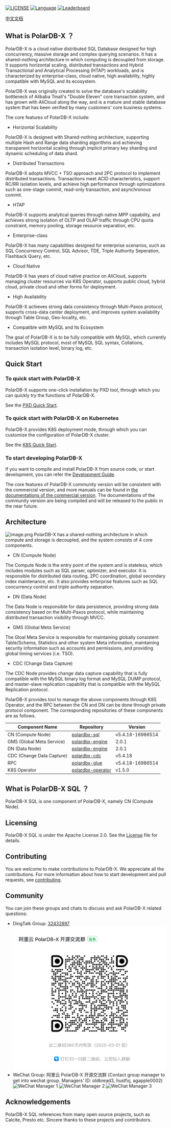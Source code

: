 
[![LICENSE](https://img.shields.io/badge/License-Apache%202.0-green.svg)](https://github.com/polardb/polardbx-sql/blob/main/LICENSE)
[![Language](https://img.shields.io/badge/Language-Java-blue.svg)](https://www.java.com/)
[![Leaderboard](https://img.shields.io/badge/PolarDB--X-Check%20Your%20Contribution-orange)](https://opensource.alibaba.com/contribution_leaderboard/details?projectValue=polardb-x)

[中文文档](https://polardbx.com)

## What is PolarDB-X ？
PolarDB-X is a cloud native distributed SQL Database designed for high concurrency, massive storage and complex querying scenarios. It has a shared-nothing architecture in which computing is decoupled from storage. It supports horizontal scaling, distributed transactions and Hybrid Transactional and Analytical Processing (HTAP) workloads, and is characterized by enterprise-class, cloud native, high availability, highly compatible with MySQL and its ecosystem.

PolarDB-X was originally created to solve the database's scalability bottleneck of Alibaba Tmall's "Double Eleven" core transaction system, and has grown with AliCloud along the way, and is a mature and stable database system that has been verified by many customers' core business systems.


The core features of PolarDB-X include:

- Horizontal Scalability

PolarDB-X is designed with Shared-nothing architecture, supporting multiple Hash and Range data sharding algorithms and achieving transparent horizontal scaling through implicit primary key sharding and dynamic scheduling of data shard.


- Distributed Transactions

PolarDB-X adopts MVCC + TSO approach and 2PC protocol to implement distributed transactions. Transactions meet ACID characteristics, support RC/RR isolation levels, and achieve high performance through optimizations such as one-stage commit, read-only transaction, and asynchronous commit.


- HTAP

PolarDB-X supports analytical queries through native MPP capability, and achieves strong isolation of OLTP and OLAP traffic through CPU quota constraint, memory pooling, storage resource separation, etc.


- Enterprise-class

PolarDB-X has many capabilities designed for enterprise scenarios, such as SQL Concurrency Control, SQL Advisor, TDE, Triple Authority Seperation, Flashback Query, etc.


- Cloud Native

PolarDB-X has years of cloud native practice on AliCloud, supports managing cluster resources via K8S Operator, supports public cloud, hybrid cloud, private cloud and other forms for deployment.


- High Availability

PolarDB-X achieves strong data consistency through Multi-Paxos protocol, supports cross-data center deployment, and improves system availability through Table Group, Geo-locality, etc.


- Compatible with MySQL and Its Ecosystem

The goal of PolarDB-X is to be fully compatible with MySQL, which currently includes MySQL protocol, most of MySQL SQL syntax, Collations, transaction isolation level, binary log, etc.


## Quick Start
### To quick start with PolarDB-X
PolarDB-X supports one-click installation by PXD tool, through which you can quickly try the functions of PolarDB-X.

See the [PXD Quick Start](docs/en/quickstart.md).

### To quick start with PolarDB-X on Kubernetes
PolarDB-X provides K8S deployment mode, through which you can customize the configuration of PolarDB-X cluster.

See the [K8S Quick Start](https://github.com/polardb/polardbx-operator#quick-start).

### To start developing PolarDB-X
If you want to compile and install PolarDB-X from source code, or start development, you can refer the [Development Guide](docs/en/quickstart-development.md).

The core features of PolarDB-X community version will be consistent with the commercial version, and more manuals can be found in [the documentations of the commercial version](https://www.alibabacloud.com/help/doc-detail/71252.htm). The documentations of the community version are being compiled and will be released to the public in the near future.

## Architecture
![image.png](docs/architecture.png)
PolarDB-X has a shared-nothing architecture in which compute and storage is decoupled, and the system consists of 4 core components.

- CN (Compute Node)

The Compute Node is the entry point of the system and is stateless, which includes modules such as SQL parser, optimizer, and executor. It is responsible for distributed data routing, 2PC coordination, global secondary index maintenance, etc. It also provides enterprise features such as SQL concurrency control and triple authority separation.


- DN (Data Node)

The Data Node is responsible for data persistence, providing strong data consistency based on the Multi-Paxos protocol, while maintaining distributed transaction visibility through MVCC.


- GMS (Global Meta Service)

The Gloal Meta Service is responsible for maintaining globally consistent Table/Schema, Statistics and other system Meta information, maintaining security information such as accounts and permissions, and providing global timing services (i.e. TSO).


- CDC (Change Data Capture)

The CDC Node provides change data capture capability that is fully compatible with the MySQL binary log format and MySQL DUMP protocol, and master-slave replication capability that is compatible with the MySQL Replication protocol.


PolarDB-X provides tool to manage the above components through K8S Operator, and the RPC between the CN and DN can be done through private protocol component. The corresponding repositories of these components are as follows.

| **Component Name**        | **Repository**                                                    | **Version**    |
|---------------------------|-------------------------------------------------------------------|----------------|
| CN (Compute Node)         | [polardbx-sql](https://github.com/polardb/polardbx-sql)           | v5.4.18-16986514 |
| GMS (Global Meta Service) | [polardbx-engine](https://github.com/polardb/polardbx-engine)     | 2.0.1          |
| DN (Data Node)            | [polardbx-engine](https://github.com/polardb/polardbx-engine)     | 2.0.1          |
| CDC (Change Data Capture) | [polardbx-cdc](https://github.com/polardb/polardbx-cdc)           | v5.4.18        |
| RPC                       | [polardbx-glue](https://github.com/polardb/polardbx-glue)         | v5.4.18-16986514 |
| K8S Operator              | [polardbx-operator](https://github.com/polardb/polardbx-operator) | v1.5.0         |


## What is PolarDB-X SQL ？
PolarDB-X SQL is one component of PolarDB-X, namely CN (Compute Node).


## Licensing
PolarDB-X SQL is under the Apache License 2.0. See the [License](LICENSE) file for details.


## Contributing

You are welcome to make contributions to PolarDB-X. We appreciate all the contributions. For more information about how to start development and pull requests, see [contributing](CONTRIBUTING.md).


## Community
You can join these groups and chats to discuss and ask PolarDB-X related questions:
 - DingTalk Group: [32432897](https://h5.dingtalk.com/circle/healthCheckin.html?dtaction=os&corpId=dingc5456617ca6ab502e1cc01e222598659&1b3d4=1ec1b&cbdbhh=qwertyuiop#/)  
   ![DingTalk Group](docs/images/dingtalk_group.png)
 - WeChat Group: 阿里云 PolarDB-X 开源交流群 (Contact group manager to get into wechat group. Managers' ID: oldbread3, hustfxj, agapple0002)   
   ![WeChat Manager 1](docs/images/wechat_manager_a.jpg)  ![WeChat Manager 2](docs/images/wechat_manager_b.jpg) ![WeChat Manager 3](docs/images/wechat_manager_c.jpg)

   

## Acknowledgements
PolarDB-X SQL references from many open source projects, such as Calcite, Presto etc. Sincere thanks to these projects and contributors.
